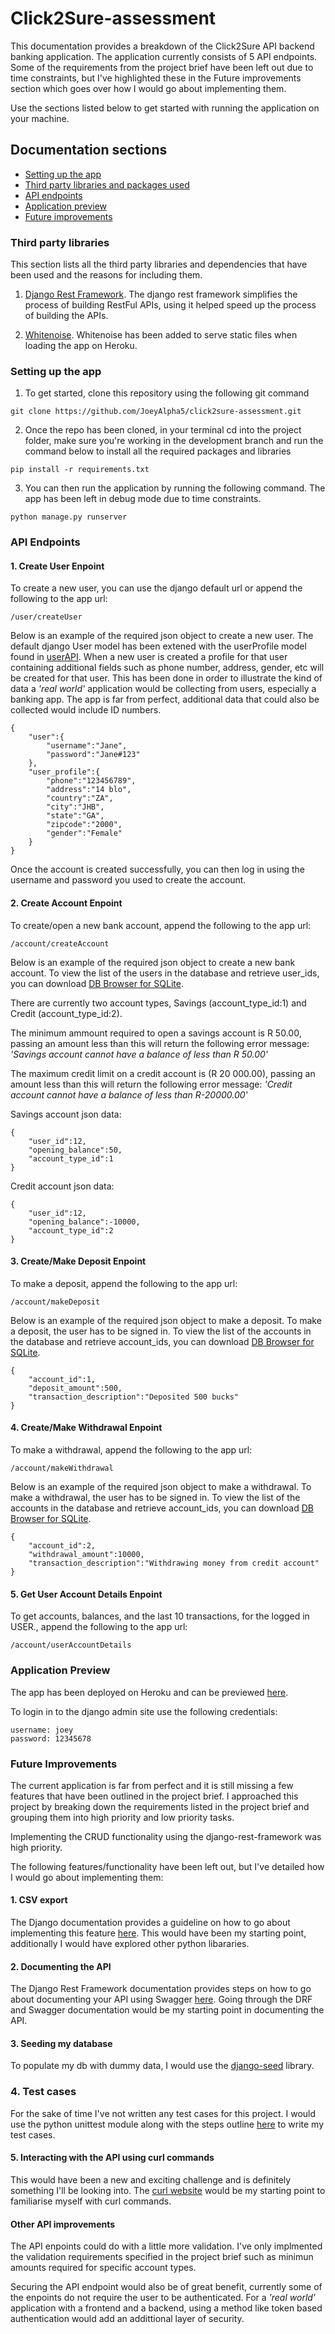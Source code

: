 # Click2Sure-assessment

This documentation provides a breakdown of the Click2Sure API backend banking application.  The application currently consists of 5 API endpoints. Some of the requirements from the project brief have been left out due to time constraints, but I've highlighted these in the Future improvements section which goes over how I would go about implementing them.

Use the sections listed below to get started with running the application on your machine. 

## Documentation sections
- [Setting up the app](#setting-up-the-app)
- [Third party libraries and packages used](#third-party-libraries)
- [API endpoints](#api-endpoints)
- [Application preview](#application-preview)
- [Future improvements](#future-improvement)



### Third party libraries

This section lists all the third party libraries and dependencies that have been used and the reasons for including them.

1. [Django Rest Framework](https://www.django-rest-framework.org/). The django rest framework simplifies the process of building RestFul APIs, using it helped speed up the process of building the APIs.

3. [Whitenoise](https://pypi.org/project/whitenoise/). Whitenoise has been added to serve static files when loading the app on Heroku.


### Setting up the app

1. To get started, clone this repository using the following git command
```
git clone https://github.com/JoeyAlpha5/click2sure-assessment.git
```

2. Once the repo has been cloned, in your terminal cd into the project folder, make sure you're working in the development branch and run the command below to install all the required packages and libraries

```
pip install -r requirements.txt
```

3. You can then run the application by running the following command. The app has been left in debug mode due to time constraints. 

```
python manage.py runserver
```

### API Endpoints

#### 1. Create User Enpoint

To create a new user, you can use the django default url or append the following to the app url:

```
/user/createUser
```

Below is an example of the required json object to create a new user. The default django User model has been extened with the userProfile model found in [userAPI](https://github.com/JoeyAlpha5/click2sure-assessment/blob/development/userAPI/models.py). When a new user is created a profile for that user containing additional fields such as phone number, address, gender, etc will be created for that user. This has been done in order to illustrate the kind of data a  *'real world'* application would be collecting from users, especially a banking app. The app is far from perfect, additional data that could also be collected would include ID numbers.

```
{
    "user":{
        "username":"Jane",
        "password":"Jane#123"
    },
    "user_profile":{
        "phone":"123456789",
        "address":"14 blo",
        "country":"ZA",
        "city":"JHB",
        "state":"GA",
        "zipcode":"2000",
        "gender":"Female"
    }
}
```

Once the account is created successfully, you can then log in using the username and password you used to create the account.


#### 2. Create Account Enpoint

To create/open a new bank account, append the following to the app url:

```
/account/createAccount
```

Below is an example of the required json object to create a new bank account. To view the list of the users in the database and retrieve user_ids, you can download [DB Browser for SQLite](https://sqlitebrowser.org/).

There are currently two account types, Savings (account_type_id:1) and Credit (account_type_id:2).

The minimum ammount required to open a savings account is R 50.00, passing an amount less than this will return the following error message: *'Savings account cannot have a balance of less than R 50.00'*

The maximum credit limit on a credit account is (R 20 000.00), passing an amount less than this will return the following error message: *'Credit account cannot have a balance of less than R-20000.00'*

Savings account json data:

```
{
    "user_id":12,
    "opening_balance":50,
    "account_type_id":1
}
```

Credit account json data:
```
{
    "user_id":12,
    "opening_balance":-10000,
    "account_type_id":2
}
```

#### 3. Create/Make Deposit Enpoint

To make a deposit, append the following to the app url:

```
/account/makeDeposit
```

Below is an example of the required json object to make a deposit. To make a deposit, the user has to be signed in. To view the list of the accounts in the database and retrieve account_ids, you can download [DB Browser for SQLite](https://sqlitebrowser.org/).

```
{
    "account_id":1,
    "deposit_amount":500,
    "transaction_description":"Deposited 500 bucks"
}
```


#### 4. Create/Make Withdrawal Enpoint

To make a withdrawal, append the following to the app url:

```
/account/makeWithdrawal
```

Below is an example of the required json object to make a withdrawal. To make a withdrawal, the user has to be signed in. To view the list of the accounts in the database and retrieve account_ids, you can download [DB Browser for SQLite](https://sqlitebrowser.org/).


```
{
    "account_id":2,
    "withdrawal_amount":10000,
    "transaction_description":"Withdrawing money from credit account"
}
```

#### 5. Get User Account Details Enpoint

To get accounts, balances, and the last 10 transactions, for the logged in USER., append the following to the app url:

```
/account/userAccountDetails
```



### Application Preview

The app has been deployed on Heroku and can be previewed [here](https://click-2-sure.herokuapp.com/).

To login in to the django admin site use the following credentials:

```
username: joey
password: 12345678
```


### Future Improvements

The current application is far from perfect and it is still missing a few features that have been outlined in the project brief. I approached this project by breaking down the requirements listed in the project brief and grouping them into high priority and low priority tasks.

Implementing the CRUD functionality using the django-rest-framework was high priority. 

The following features/functionality have been left out, but I've detailed how I would go about implementing them:

#### 1. CSV export

The Django documentation provides a guideline on how to go about implementing this feature [here](https://docs.djangoproject.com/en/4.0/howto/outputting-csv/). This would have been my starting point, additionally I would have explored other python libararies.

#### 2. Documenting the API

The Django Rest Framework documentation provides steps on how to go about documenting your API using Swagger [here](https://www.django-rest-framework.org/topics/documenting-your-api/). Going through the DRF and Swagger documentation would be my starting point in documenting the API.


#### 3. Seeding my database

To populate my db with dummy data, I would use the [django-seed](https://pypi.org/project/django-seed/) library.


### 4. Test cases

For the sake of time I've not written any test cases for this project. I would use the python unittest module along with the steps outline [here](https://docs.djangoproject.com/en/4.0/topics/testing/overview/) to write my test cases.


#### 5. Interacting with the API using curl commands

This would have been a new and exciting challenge and is definitely something I'll be looking into. The [curl website](https://curl.se/) would be my starting point to familiarise myself with curl commands.


#### Other API improvements

The API enpoints could do with a little more validation. I've only implmented the validation requirements specified in the project brief such as minimun amounts required for specific account types.

Securing the API endpoint would also be of great benefit, currently some of the enpoints do not require the user to be authenticated. For a *'real world'* application with a frontend and a backend, using a method like token based authentication would add an addittional layer of security.



